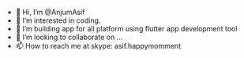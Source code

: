 - 👋 Hi, I’m @AnjumAsif
- 👀 I’m interested in coding.
- 🌱 I’m building app for all platform using flutter app development tool
- 💞️ I’m looking to collaborate on ...
- 📫 How to reach me at skype: asif.happymomment

<!---
AnjumAsif/AnjumAsif is a ✨ special ✨ repository because its `README.md` (this file) appears on your GitHub profile.
You can click the Preview link to take a look at your changes.
--->
